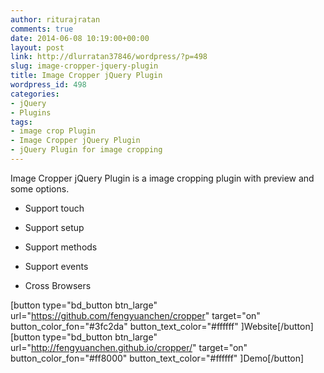 ```yaml
---
author: riturajratan
comments: true
date: 2014-06-08 10:19:00+00:00
layout: post
link: http://dlurratan37846/wordpress/?p=498
slug: image-cropper-jquery-plugin
title: Image Cropper jQuery Plugin
wordpress_id: 498
categories:
- jQuery
- Plugins
tags:
- image crop Plugin
- Image Cropper jQuery Plugin
- jQuery Plugin for image cropping
---
```


Image Cropper jQuery Plugin is a image cropping plugin with preview and some options.



	
  * Support touch

	
  * Support setup

	
  * Support methods

	
  * Support events

	
  * Cross Browsers


[button type="bd_button btn_large" url="https://github.com/fengyuanchen/cropper" target="on" button_color_fon="#3fc2da" button_text_color="#ffffff" ]Website[/button]  [button type="bd_button btn_large" url="http://fengyuanchen.github.io/cropper/" target="on" button_color_fon="#ff8000" button_text_color="#ffffff" ]Demo[/button]
